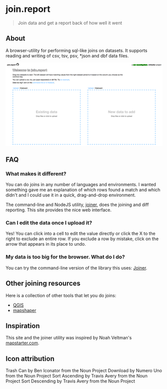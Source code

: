 join.report
===========

> Join data and get a report back of how well it went

## About

A browser-utility for performing sql-like joins on datasets. It supports reading and writing of  csv, tsv, psv, *json and dbf data files.

![](screenshots/landing.png)

## FAQ

### What makes it different?

You can do joins in any number of languages and environments. I wanted something gave me an explanation of which rows found a match and which didn't and I could use it in a quick, drag-and-drop environment.

The command-line and NodeJS utility, [joiner](https://github.com/mhkeller/joiner), does the joining and diff reporting. This site provides the nice web interface.

### Can I edit the data once I upload it?

Yes! You can click into a cell to edit the value directly or click the X to the right to exclude an entire row. If you exclude a row by mistake, click on the arrow that appears in its place to undo.

### My data is too big for the browser. What do I do?

You can try the command-line version of the library this uses: [Joiner](https://github.com/mhkeller/joiner).

## Other joining resources

Here is a collection of other tools that let you do joins:

* [QGIS](https://qgis.org)
* [mapshaper](https://github.com/mbloch/mapshaper)

## Inspiration

This site and the joiner utility was inspired by Noah Veltman's [mapstarter.com](https://mapstarter.com).

## Icon attribution

Trash Can by Ben Iconator from the Noun Project
Download by Numero Uno from the Noun Project
Sort Ascending by Travis Avery from the Noun Project
Sort Descending by Travis Avery from the Noun Project
